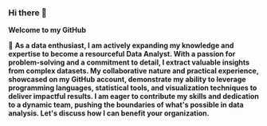 ### Hi there 👋

**Welcome to my GitHub**

🌱 **As a data enthusiast, I am actively expanding my knowledge and expertise to become a resourceful Data Analyst. With a passion for problem-solving and a commitment to detail, I extract valuable insights from complex datasets. My collaborative nature and practical experience, showcased on my GitHub account, demonstrate my ability to leverage programming languages, statistical tools, and visualization techniques to deliver impactful results. I am eager to contribute my skills and dedication to a dynamic team, pushing the boundaries of what's possible in data analysis. Let's discuss how I can benefit your organization.**


<!--
**BurakAnalyst/BurakAnalyst** is a ✨ _special_ ✨ repository because its `README.md` (this file) appears on your GitHub profile.

Here are some ideas to get you started:

- 🔭 I’m currently working on ...
- 🌱 I’m currently learning ...
- 👯 I’m looking to collaborate on ...
- 🤔 I’m looking for help with ...
- 💬 Ask me about ...
- 📫 How to reach me: ...
- 😄 Pronouns: ...
- ⚡ Fun fact: ...
-->
